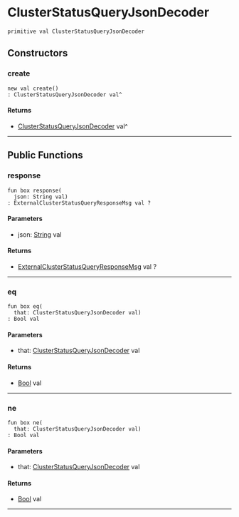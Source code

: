 # ClusterStatusQueryJsonDecoder

```pony
primitive val ClusterStatusQueryJsonDecoder
```

## Constructors

### create

```pony
new val create()
: ClusterStatusQueryJsonDecoder val^
```

#### Returns

* [ClusterStatusQueryJsonDecoder](.-..-query-ClusterStatusQueryJsonDecoder) val^

---

## Public Functions

### response

```pony
fun box response(
  json: String val)
: ExternalClusterStatusQueryResponseMsg val ?
```
#### Parameters

*   json: [String](builtin-String) val

#### Returns

* [ExternalClusterStatusQueryResponseMsg](wallaroo_labs-messages-ExternalClusterStatusQueryResponseMsg) val ?

---

### eq

```pony
fun box eq(
  that: ClusterStatusQueryJsonDecoder val)
: Bool val
```
#### Parameters

*   that: [ClusterStatusQueryJsonDecoder](.-..-query-ClusterStatusQueryJsonDecoder) val

#### Returns

* [Bool](builtin-Bool) val

---

### ne

```pony
fun box ne(
  that: ClusterStatusQueryJsonDecoder val)
: Bool val
```
#### Parameters

*   that: [ClusterStatusQueryJsonDecoder](.-..-query-ClusterStatusQueryJsonDecoder) val

#### Returns

* [Bool](builtin-Bool) val

---

